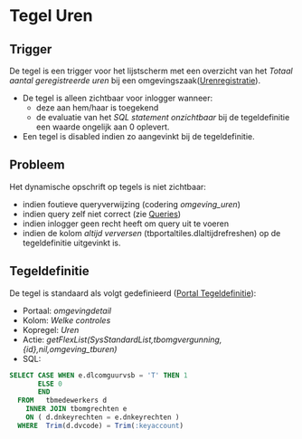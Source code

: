 # Tegel Uren

## Trigger

De tegel is een trigger voor het lijstscherm met een overzicht van het *Totaal aantal geregistreerde uren* bij een omgevingszaak([Urenregistratie](/docs/probleemoplossing/module_overstijgende_schermen/urenregistratie.md)).

  * De tegel is alleen zichtbaar voor inlogger wanneer: 
    * deze aan hem/haar is toegekend 
    * de evaluatie van het *SQL statement onzichtbaar* bij de tegeldefinitie een waarde ongelijk aan 0 oplevert.
  * Een tegel is disabled indien zo aangevinkt bij de tegeldefinitie.

## Probleem

Het dynamische opschrift op tegels is niet zichtbaar:

  * indien foutieve queryverwijzing (codering *omgeving_uren*) 
  * indien query zelf niet correct (zie [Queries](/docs/instellen_inrichten/queries.md))
  * indien inlogger geen recht heeft om query uit te voeren 
  * indien de kolom *altijd verversen* (tbportaltiles.dlaltijdrefreshen) op de tegeldefinitie uitgevinkt is.

## Tegeldefinitie

De tegel is standaard als volgt gedefinieerd ([Portal Tegeldefinitie](/docs/instellen_inrichten/portaldefinitie/portal_tegel.md)):

  * Portaal: *omgevingdetail*
  * Kolom: *Welke controles*
  * Kopregel: *Uren*
  * Actie: *getFlexList(SysStandardList,tbomgvergunning,{id},nil,omgeving_tburen)*
  * SQL:

```sql
SELECT CASE WHEN e.dlcomguurvsb = 'T' THEN 1
       ELSE 0
       END
  FROM   tbmedewerkers d
    INNER JOIN tbomgrechten e
    ON ( d.dnkeyrechten = e.dnkeyrechten )
  WHERE  Trim(d.dvcode) = Trim(:keyaccount)
```

